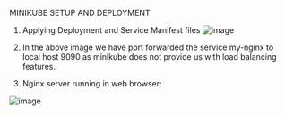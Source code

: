 MINIKUBE SETUP AND DEPLOYMENT

1. Applying Deployment and Service Manifest files
![image](https://github.com/user-attachments/assets/f7e525b6-c96e-4c8b-a587-b4e44cef92a4)

2. In the above image we have port forwarded the service my-nginx to local host 9090 as minikube does not provide us with load balancing features.

3. Nginx server running in web browser:

![image](https://github.com/user-attachments/assets/3ff63acc-6c64-4a0c-9c2b-75a304903cc4)

 

